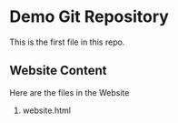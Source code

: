 # Demo Git Repository

This is the first file in this repo.

## Website Content

Here are the files in the Website

1. website.html